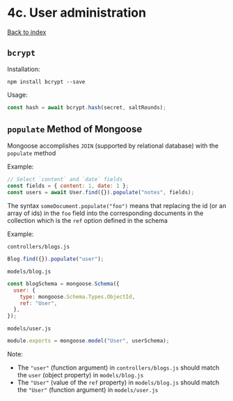 # 4c. User administration

[Back to index](../README.md)

## `bcrypt`

Installation:

```shell
npm install bcrypt --save
```

Usage:

```js
const hash = await bcrypt.hash(secret, saltRounds);
```

## `populate` Method of Mongoose

Mongoose accomplishes `JOIN` (supported by relational database) with the `populate` method

Example:

```js
// Select `content` and `date` fields
const fields = { content: 1, date: 1 };
const users = await User.find({}).populate("notes", fields);
```

The syntax `someDocument.populate("foo")` means that replacing the id (or an array of ids) in the `foo` field into the corresponding documents in the collection which is the `ref` option defined in the schema

Example:

`controllers/blogs.js`

```js
Blog.find({}).populate("user");
```

`models/blog.js`

```js
const blogSchema = mongoose.Schema({
  user: {
    type: mongoose.Schema.Types.ObjectId,
    ref: "User",
  },
});
```

`models/user.js`

```js
module.exports = mongoose.model("User", userSchema);
```

Note:

- The `"user"` (function argument) in `controllers/blogs.js` should match the `user` (object property) in `models/blog.js`
- The `"User"` (value of the `ref` property) in `models/blog.js` should match the `"User"` (function argument) in `models/user.js`

